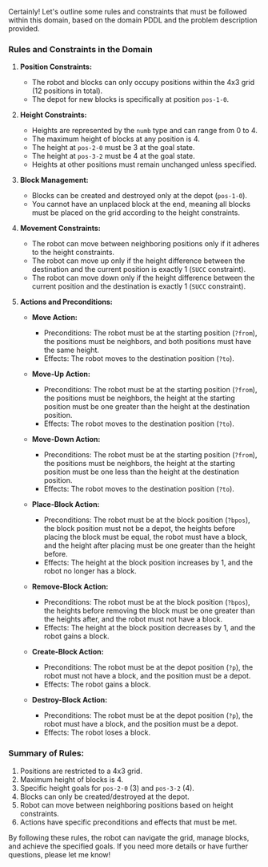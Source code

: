 Certainly! Let's outline some rules and constraints that must be followed within this domain, based on the domain PDDL and the problem description provided.

### Rules and Constraints in the Domain

1. **Position Constraints:**
   - The robot and blocks can only occupy positions within the 4x3 grid (12 positions in total).
   - The depot for new blocks is specifically at position `pos-1-0`.

2. **Height Constraints:**
   - Heights are represented by the `numb` type and can range from 0 to 4.
   - The maximum height of blocks at any position is 4.
   - The height at `pos-2-0` must be 3 at the goal state.
   - The height at `pos-3-2` must be 4 at the goal state.
   - Heights at other positions must remain unchanged unless specified.

3. **Block Management:**
   - Blocks can be created and destroyed only at the depot (`pos-1-0`).
   - You cannot have an unplaced block at the end, meaning all blocks must be placed on the grid according to the height constraints.

4. **Movement Constraints:**
   - The robot can move between neighboring positions only if it adheres to the height constraints.
   - The robot can move up only if the height difference between the destination and the current position is exactly 1 (`SUCC` constraint).
   - The robot can move down only if the height difference between the current position and the destination is exactly 1 (`SUCC` constraint).

5. **Actions and Preconditions:**
   - **Move Action:**
     - Preconditions: The robot must be at the starting position (`?from`), the positions must be neighbors, and both positions must have the same height.
     - Effects: The robot moves to the destination position (`?to`).

   - **Move-Up Action:**
     - Preconditions: The robot must be at the starting position (`?from`), the positions must be neighbors, the height at the starting position must be one greater than the height at the destination position.
     - Effects: The robot moves to the destination position (`?to`).

   - **Move-Down Action:**
     - Preconditions: The robot must be at the starting position (`?from`), the positions must be neighbors, the height at the starting position must be one less than the height at the destination position.
     - Effects: The robot moves to the destination position (`?to`).

   - **Place-Block Action:**
     - Preconditions: The robot must be at the block position (`?bpos`), the block position must not be a depot, the heights before placing the block must be equal, the robot must have a block, and the height after placing must be one greater than the height before.
     - Effects: The height at the block position increases by 1, and the robot no longer has a block.

   - **Remove-Block Action:**
     - Preconditions: The robot must be at the block position (`?bpos`), the heights before removing the block must be one greater than the heights after, and the robot must not have a block.
     - Effects: The height at the block position decreases by 1, and the robot gains a block.

   - **Create-Block Action:**
     - Preconditions: The robot must be at the depot position (`?p`), the robot must not have a block, and the position must be a depot.
     - Effects: The robot gains a block.

   - **Destroy-Block Action:**
     - Preconditions: The robot must be at the depot position (`?p`), the robot must have a block, and the position must be a depot.
     - Effects: The robot loses a block.

### Summary of Rules:
1. Positions are restricted to a 4x3 grid.
2. Maximum height of blocks is 4.
3. Specific height goals for `pos-2-0` (3) and `pos-3-2` (4).
4. Blocks can only be created/destroyed at the depot.
5. Robot can move between neighboring positions based on height constraints.
6. Actions have specific preconditions and effects that must be met.

By following these rules, the robot can navigate the grid, manage blocks, and achieve the specified goals. If you need more details or have further questions, please let me know!